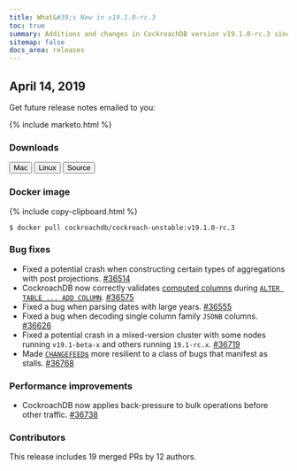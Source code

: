 ```yaml
---
title: What&#39;s New in v19.1.0-rc.3
toc: true
summary: Additions and changes in CockroachDB version v19.1.0-rc.3 since version v19.1.0-rc.2
sitemap: false
docs_area: releases 
---
```


## April 14, 2019

Get future release notes emailed to you:

{% include marketo.html %}

### Downloads

<div id="os-tabs" class="clearfix os-tabs_button-outline-primary">
    <a href="https://binaries.cockroachdb.com/cockroach-v19.1.0-rc.3.darwin-10.9-amd64.tgz"><button id="mac" data-eventcategory="mac-binary-release-notes">Mac</button></a>
    <a href="https://binaries.cockroachdb.com/cockroach-v19.1.0-rc.3.linux-amd64.tgz"><button id="linux" data-eventcategory="linux-binary-release-notes">Linux</button></a>
    <a href="https://binaries.cockroachdb.com/cockroach-v19.1.0-rc.3.src.tgz"><button id="source" data-eventcategory="source-release-notes">Source</button></a>
</div>

### Docker image

{% include copy-clipboard.html %}
~~~shell
$ docker pull cockroachdb/cockroach-unstable:v19.1.0-rc.3
~~~

### Bug fixes

- Fixed a potential crash when constructing certain types of aggregations with post projections. [#36514][#36514]
- CockroachDB now correctly validates [computed columns](../v19.1/computed-columns.html) during [`ALTER TABLE ... ADD COLUMN`](../v19.1/add-column.html). [#36575][#36575]
- Fixed a bug when parsing dates with large years. [#36555][#36555]
- Fixed a bug when decoding single column family `JSONB` columns. [#36626][#36626]
- Fixed a potential crash in a mixed-version cluster with some nodes running `v19.1-beta-x` and others running `19.1-rc.x`. [#36719][#36719]
- Made [`CHANGEFEED`s](../v19.1/create-changefeed.html) more resilient to a class of bugs that manifest as stalls. [#36768][#36768]

### Performance improvements

- CockroachDB now applies back-pressure to bulk operations before other traffic. [#36738][#36738]

### Contributors

This release includes 19 merged PRs by 12 authors.

[#36514]: https://github.com/cockroachdb/cockroach/pull/36514
[#36555]: https://github.com/cockroachdb/cockroach/pull/36555
[#36575]: https://github.com/cockroachdb/cockroach/pull/36575
[#36626]: https://github.com/cockroachdb/cockroach/pull/36626
[#36719]: https://github.com/cockroachdb/cockroach/pull/36719
[#36738]: https://github.com/cockroachdb/cockroach/pull/36738
[#36768]: https://github.com/cockroachdb/cockroach/pull/36768
